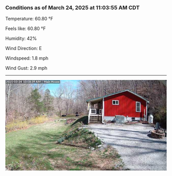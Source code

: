 ### Conditions as of March 24, 2025 at 11:03:55 AM CDT 

Temperature: 60.80 &deg;F

Feels like: 60.80 &deg;F

Humidity: 42%

Wind Direction: E

Windspeed: 1.8 mph

Wind Gust: 2.9 mph

---

<img src="./images/latest.jpeg"/>

